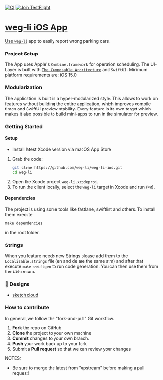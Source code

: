 [![CI](https://github.com/weg-li/weg-li-ios/actions/workflows/ci.yml/badge.svg)](https://github.com/weg-li/weg-li-ios/actions/workflows/ci.yml)
<a title="Join TestFlight" target="_blank" href="https://testflight.apple.com/join/3SCoUsnL"><img src="https://img.shields.io/badge/Join-TestFlight-blue.svg" alt="Join TestFlight" />

# weg-li iOS App

Use [`weg-li`](https://www.weg-li.de) app to easily report wrong parking cars.  

### Project Setup

The App uses Apple's `Combine.framework` for operation scheduling. The UI-Layer is built with [`The Composable Architecture`](https://github.com/pointfreeco/swift-composable-architecture) and `SwiftUI`.
Minimum platform requirements are: iOS 15.0

### Modularization

The application is built in a hyper-modularized style. This allows to work on features without building the entire application, which improves compile times and SwiftUI preview stability. Every feature is its own target which makes it also possible to build mini-apps to run in the simulator for preview.

### Getting Started

#### Setup

* Install latest Xcode version via macOS App Store

1. Grab the code:
    ```sh
    git clone https://github.com/weg-li/weg-li-ios.git
    cd weg-li
    ```
2. Open the Xcode project `weg-li.xcodeproj`.
3. To run the client locally, select the `weg-li` target in Xcode and run (`⌘R`).

#### Dependencies

The project is using some tools like fastlane, swiftlint and others.
To install them execute 

```shell
make dependencies
```
in the root folder.


### Strings

When you feature needs new Strings please add them to the `Localizable.strings` file (en and de are the same atm) and after that execute `make swiftgen` to run code generation. You can then use them from the `L10n` enum.


### 🎨 Designs

* [sketch cloud](https://www.sketch.com/s/dfb7001d-366f-4977-b204-34917d9dec71)


### How to contribute

In general, we follow the "fork-and-pull" Git workflow.

1.  **Fork** the repo on GitHub
2.  **Clone** the project to your own machine
3.  **Commit** changes to your own branch.
4.  **Push** your work back up to your fork
5.  Submit a **Pull request** so that we can review your changes

NOTES: 
- Be sure to merge the latest from "upstream" before making a pull request!
